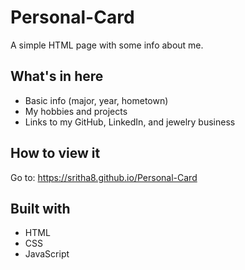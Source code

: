 # Personal-Card

A simple HTML page with some info about me.

## What's in here
- Basic info (major, year, hometown)
- My hobbies and projects
- Links to my GitHub, LinkedIn, and jewelry business

## How to view it
Go to: https://sritha8.github.io/Personal-Card

## Built with
- HTML
- CSS
- JavaScript
